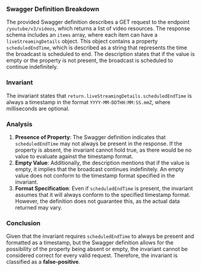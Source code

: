 ### Swagger Definition Breakdown
The provided Swagger definition describes a GET request to the endpoint `/youtube/v3/videos`, which returns a list of video resources. The response schema includes an `items` array, where each item can have a `liveStreamingDetails` object. This object contains a property `scheduledEndTime`, which is described as a string that represents the time the broadcast is scheduled to end. The description states that if the value is empty or the property is not present, the broadcast is scheduled to continue indefinitely.

### Invariant
The invariant states that `return.liveStreamingDetails.scheduledEndTime` is always a timestamp in the format `YYYY-MM-DDTHH:MM:SS.mmZ`, where milliseconds are optional.

### Analysis
1. **Presence of Property**: The Swagger definition indicates that `scheduledEndTime` may not always be present in the response. If the property is absent, the invariant cannot hold true, as there would be no value to evaluate against the timestamp format.
2. **Empty Value**: Additionally, the description mentions that if the value is empty, it implies that the broadcast continues indefinitely. An empty value does not conform to the timestamp format specified in the invariant.
3. **Format Specification**: Even if `scheduledEndTime` is present, the invariant assumes that it will always conform to the specified timestamp format. However, the definition does not guarantee this, as the actual data returned may vary.

### Conclusion
Given that the invariant requires `scheduledEndTime` to always be present and formatted as a timestamp, but the Swagger definition allows for the possibility of the property being absent or empty, the invariant cannot be considered correct for every valid request. Therefore, the invariant is classified as a **false-positive**.
